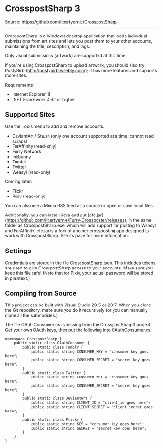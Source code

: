 CrosspostSharp 3
================

Source: https://github.com/libertyernie/CrosspostSharp

--------------------

CrosspostSharp is a Windows desktop application that loads individual
submissions from art sites and lets you post them to your other
accounts, maintaining the title, description, and tags.

Only visual submissions (artwork) are supported at this time.

If you're using CrosspostSharp to upload artwork, you should also try PostyBirb
(http://postybirb.weebly.com/); it has more features and supports more sites.

Requirements:

* Internet Explorer 11
* .NET Framework 4.6.1 or higher

Supported Sites
---------------

Use the Tools menu to add and remove accounts.

* DeviantArt / Sta.sh (only one account supported at a time; cannot read scraps)
* FurAffinity (read-only)
* Furry Network
* Inkbunny
* Tumblr
* Twitter
* Weasyl (read-only)

Coming later:
* Flickr
* Pixiv (read-only)

You can also use a Media RSS feed as a source or open or save local files.

Additionally, you can install Java and put [efc.jar]
(https://github.com/libertyernie/Furry-Crossposter/releases),
in the same folder as CrosspostSharp.exe, which will add support for posting
to Weasyl and FurAffinity. efc.jar is a fork of another crossposting app
designed to work with CrosspostSharp. See its page for more information.

Settings
--------

Credentials are stored in the file CrosspostSharp.json. This includes tokens
are used to give CrosspostSharp access to your accounts. Make sure you keep
this file safe! (Note that for Pixiv, your actual password will be stored in
plaintext.)

Compiling from Source
---------------------

This project can be built with Visual Studio 2015 or 2017. When you clone the
Git repository, make sure you do it recursively (or you can manually clone all
the submodules.)

The file OAuthConsumer.cs is missing from the CrosspostSharp3 project. Get your own
OAuth keys, then put the following into OAuthConsumer.cs:

    namespace CrosspostSharp {
        public static class OAuthConsumer {
            public static class Tumblr {
                public static string CONSUMER_KEY = "consumer key goes here";
                public static string CONSUMER_SECRET = "secret key goes here";
            }
            public static class Twitter {
                public static string CONSUMER_KEY = "consumer key goes here";
                public static string CONSUMER_SECRET = "secret key goes here";
            }
            public static class DeviantArt {
                public static string CLIENT_ID = "client_id goes here";
                public static string CLIENT_SECRET = "client_secret goes here";
            }
            public static class Flickr {
                public static string KEY = "consumer key goes here";
                public static string SECRET = "secret key goes here";
            }
        }
    }
